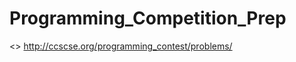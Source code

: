 # Programming_Competition_Prep

<<Previous Problems from the Southeastern Small College Programming Contest>>
http://ccscse.org/programming_contest/problems/
